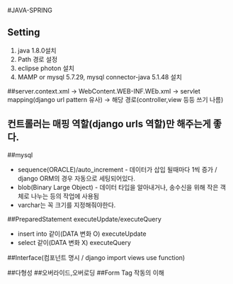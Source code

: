 #JAVA-SPRING

## Setting
 1. java 1.8.0설치
 2. Path 경로 설정
 3. eclipse photon 설치
 4. MAMP or mysql 5.7.29, mysql connector-java 5.1.48 설치
 

##server.context.xml -> WebContent.WEB-INF.WEb.xml -> servlet mapping(django url pattern 유사) -> 해당 경로(controller,view 등등 쓰기 나름)


## 컨트롤러는 매핑 역할(django urls 역할)만 해주는게 좋다.

##mysql 
 - sequence(ORACLE)/auto_increment - 데이터가 삽입 될때마다 1씩 증가 / django ORM의 경우 자동으로 세팅되어있다.
 - blob(Binary Large Object) - 데이터 타입을 알아내거나, 송수신을 위해 작은 객체로 나누는 등의 작업에 사용됨
 - varchar는 꼭 크기를 지정해줘야한다.

##PreparedStatement executeUpdate/executeQuery
 - insert into 같이(DATA 변화 O) executeUpdate
 - select 같이(DATA 변화 X) executeQuery
 
##Interface(컴포넌트 명시 / django import views use function)
 
##다형성
##오버라이드,오버로딩
##Form Tag 작동의 이해
 